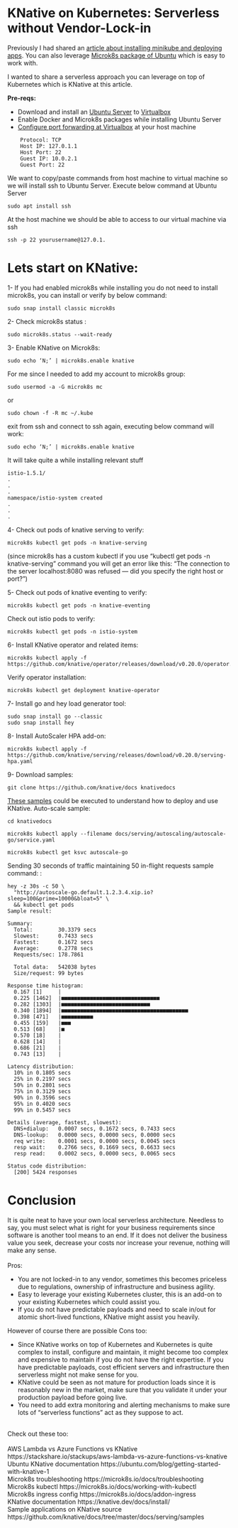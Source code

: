 # KNative on Kubernetes: Serverless without Vendor-Lock-in

Previously I had shared an [article about installing minikube and deploying apps](https://cambazm.medium.com/kubernetes-from-install-to-deploy-minikube-3007f0c1d616). You can also leverage [Microk8s package of Ubuntu](https://ubuntu.com/tutorials/install-a-local-kubernetes-with-microk8s#1-overview) which is easy to work with.

I wanted to share a serverless approach you can leverage on top of Kubernetes which is KNative at this article.

<b>Pre-reqs:</b>
- Download and install an [Ubuntu Server](https://ubuntu.com/download/server) to [Virtualbox](https://www.virtualbox.org/)
- Enable Docker and Microk8s packages while installing Ubuntu Server
- [Configure port forwarding at Virtualbox](https://unix.stackexchange.com/questions/145997/trying-to-ssh-to-local-vm-ubuntu-with-putty/146028#146028) at your host machine
``` 
    Protocol: TCP
    Host IP: 127.0.1.1
    Host Port: 22
    Guest IP: 10.0.2.1
    Guest Port: 22
```
We want to copy/paste commands from host machine to virtual machine so we will install ssh to Ubuntu Server. Execute below command at Ubuntu Server
``` 
sudo apt install ssh
``` 
At the host machine we should be able to access to our virtual machine via ssh

``` 
ssh -p 22 yourusername@127.0.1.
``` 

# Lets start on KNative:

1- If you had enabled microk8s while installing you do not need to install microk8s, you can install or verify by below command:<br />

```
sudo snap install classic microk8s
```
2- Check microk8s status :<br />

```
sudo microk8s.status --wait-ready
```
3- Enable KNative on Microk8s:<br />

```
sudo echo ‘N;’ | microk8s.enable knative
```
For me since I needed to add my account to microk8s group:<br />

```
sudo usermod -a -G microk8s mc
```

or
<br />
```
sudo chown -f -R mc ~/.kube
```
exit from ssh and connect to ssh again, executing below command will work:<br />

```
sudo echo ‘N;’ | microk8s.enable knative
```
It will take quite a while installing relevant stuff<br />

```
istio-1.5.1/
. 
.
.
namespace/istio-system created
.
.
.
```
4- Check out pods of knative serving to verify:<br />

```
microk8s kubectl get pods -n knative-serving
```
(since microk8s has a custom kubectl if you use “kubectl get pods -n knative-serving” command you will get an error like this: “The connection to the server localhost:8080 was refused — did you specify the right host or port?”)

5- Check out pods of knative eventing to verify:<br />

```
microk8s kubectl get pods -n knative-eventing
```
Check out istio pods to verify:<br />

```
microk8s kubectl get pods -n istio-system
```
6- Install KNative operator and related items:<br />

```
microk8s kubectl apply -f https://github.com/knative/operator/releases/download/v0.20.0/operator.yaml
```
Verify operator installation:<br /> 

```
microk8s kubectl get deployment knative-operator
```
7- Install go and hey load generator tool:<br />

```
sudo snap install go --classic
sudo snap install hey
```
8- Install AutoScaler HPA add-on:<br />

```
microk8s kubectl apply -f https://github.com/knative/serving/releases/download/v0.20.0/serving-hpa.yaml
```
9- Download samples:<br />

```
git clone https://github.com/knative/docs knativedocs
```
[These samples](https://github.com/knative/docs/tree/master/docs/serving/samples) could be executed to understand how to deploy and use KNative. Auto-scale sample:<br />

```
cd knativedocs

microk8s kubectl apply --filename docs/serving/autoscaling/autoscale-go/service.yaml

microk8s kubectl get ksvc autoscale-go
```
Sending 30 seconds of traffic maintaining 50 in-flight requests sample command: :<br />

```
hey -z 30s -c 50 \
  "http://autoscale-go.default.1.2.3.4.xip.io?sleep=100&prime=10000&bloat=5" \
  && kubectl get pods
Sample result:

Summary:
  Total:        30.3379 secs
  Slowest:      0.7433 secs
  Fastest:      0.1672 secs
  Average:      0.2778 secs
  Requests/sec: 178.7861

  Total data:   542038 bytes
  Size/request: 99 bytes

Response time histogram:
  0.167 [1]     |
  0.225 [1462]  |■■■■■■■■■■■■■■■■■■■■■■■■■■■■■■■
  0.282 [1303]  |■■■■■■■■■■■■■■■■■■■■■■■■■■■■
  0.340 [1894]  |■■■■■■■■■■■■■■■■■■■■■■■■■■■■■■■■■■■■■■■■
  0.398 [471]   |■■■■■■■■■■
  0.455 [159]   |■■■
  0.513 [68]    |■
  0.570 [18]    |
  0.628 [14]    |
  0.686 [21]    |
  0.743 [13]    |

Latency distribution:
  10% in 0.1805 secs
  25% in 0.2197 secs
  50% in 0.2801 secs
  75% in 0.3129 secs
  90% in 0.3596 secs
  95% in 0.4020 secs
  99% in 0.5457 secs

Details (average, fastest, slowest):
  DNS+dialup:   0.0007 secs, 0.1672 secs, 0.7433 secs
  DNS-lookup:   0.0000 secs, 0.0000 secs, 0.0000 secs
  req write:    0.0001 secs, 0.0000 secs, 0.0045 secs
  resp wait:    0.2766 secs, 0.1669 secs, 0.6633 secs
  resp read:    0.0002 secs, 0.0000 secs, 0.0065 secs

Status code distribution:
  [200] 5424 responses
  ```
  
# Conclusion
It is quite neat to have your own local serverless architecture. Needless to say, you must select what is right for your business requirements since software is another tool means to an end. If it does not deliver the business value you seek, decrease your costs nor increase your revenue, nothing will make any sense.
<br />
<br />
Pros: 

- You are not locked-in to any vendor, sometimes this becomes priceless due to regulations, ownership of infrastructure and business agility.
- Easy to leverage your existing Kubernetes cluster, this is an add-on to your existing Kubernetes which could assist you.
- If you do not have predictable payloads and need to scale in/out for atomic short-lived functions, KNative might assist you heavily.

However of course there are possible Cons too: 

- Since KNative works on top of Kubernetes and Kubernetes is quite complex to install, configure and maintain, it might become too complex and expensive to maintain if you do not have the right expertise. 
If you have predictable payloads, cost efficient servers and infrastructure then serverless might not make sense for you.
- KNative could be seen as not mature for production loads since it is reasonably new in the market, make sure that you validate it under your production payload before going live.
- You need to add extra monitoring and alerting mechanisms to make sure lots of “serverless functions” act as they suppose to act.
<br />
Check out these too: <br />
<br />AWS Lambda vs Azure Functions vs KNative https://stackshare.io/stackups/aws-lambda-vs-azure-functions-vs-knative
<br />Ubuntu KNative documentation https://ubuntu.com/blog/getting-started-with-knative-1 
<br />Microk8s troubleshooting https://microk8s.io/docs/troubleshooting 
<br />Microk8s kubectl https://microk8s.io/docs/working-with-kubectl 
<br />Microk8s ingress config https://microk8s.io/docs/addon-ingress
<br />KNative documentation https://knative.dev/docs/install/ 
<br />Sample applications on KNative source https://github.com/knative/docs/tree/master/docs/serving/samples
